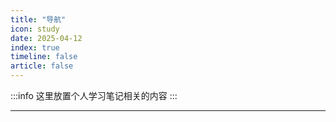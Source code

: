 ```yaml
---
title: "导航"
icon: study
date: 2025-04-12
index: true
timeline: false
article: false
---
```


:::info
这里放置个人学习笔记相关的内容
:::

--- 
<Catalog />
